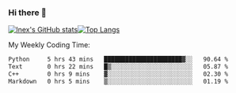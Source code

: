 ### Hi there 👋
[![lnex's GitHub stats](https://github-readme-stats.vercel.app/api?username=lnexenl&count_private=true&show_icons=true)](https://github.com/anuraghazra/github-readme-stats)[![Top Langs](https://github-readme-stats.vercel.app/api/top-langs/?username=lnexenl&layout=compact&langs_count=8&exclude_repo=32-bit-MIPS-CPU)](https://github.com/anuraghazra/github-readme-stats)

My Weekly Coding Time:
<!--START_SECTION:waka-->

```txt
Python     5 hrs 43 mins   ██████████████████████▓░░   90.64 %
Text       0 hrs 22 mins   █▒░░░░░░░░░░░░░░░░░░░░░░░   05.87 %
C++        0 hrs 9 mins    ▓░░░░░░░░░░░░░░░░░░░░░░░░   02.30 %
Markdown   0 hrs 5 mins    ▒░░░░░░░░░░░░░░░░░░░░░░░░   01.19 %
```

<!--END_SECTION:waka-->
